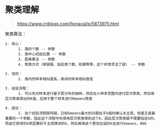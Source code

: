 # 聚类理解
> https://www.cnblogs.com/fionacai/p/5873975.html

聚类算法：

	1. 核心：
		  1. 类的个数 -- 参数
		  2. 类中心初始位置 -- 参数
		  3. 距离算法 -- 参数
		  4. 聚类方式（单链路、指定类个数、软硬等等，这个非常灵活了就） -- 参数

	2. 目的：
		  1. 类内的样本相似度高，类间的样本相似度低
		
	3. 经验流程：
		  1. 可以先对样本进行基于其分布的抽样，然后在小样本范围内进行层次聚类，然后用层次聚类得出的K值，应用于整个样本进行Kmeans聚类
		
	4. 结论：
		  1. 这个经验流程很鸡贼，已知kmeans最大的问题在于k值的确认太主观，但是又是最重要的一个参数，因此这个流程中先使用层次聚类得到这个k，因此层次聚类是不需要指定k的，而由它获得的k明显要好于主观猜测的k，然后再用这个更加合适的k去进行kmeans，666

